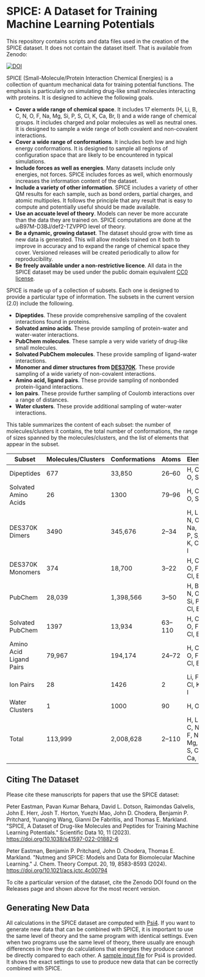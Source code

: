 # SPICE: A Dataset for Training Machine Learning Potentials

This repository contains scripts and data files used in the creation of the SPICE dataset.  It does not contain the
dataset itself.  That is available from Zenodo:

[![DOI](https://zenodo.org/badge/DOI/10.5281/zenodo.10975225.svg)](https://doi.org/10.5281/zenodo.10975225)

SPICE (Small-Molecule/Protein Interaction Chemical Energies) is a collection of quantum mechanical data for
training potential functions.  The emphasis is particularly on simulating drug-like small molecules interacting
with proteins.  It is designed to achieve the following goals.

- **Cover a wide range of chemical space**.  It includes 17 elements (H, Li, B, C, N, O, F, Na, Mg, Si, P, S, Cl, K, Ca, Br, I)
  and a wide range of chemical groups.  It includes charged and polar molecules as well as neutral ones.  It is
  designed to sample a wide range of both covalent and non-covalent interactions.
- **Cover a wide range of conformations**.  It includes both low and high energy conformations.  It is
  designed to sample all regions of configuration space that are likely to be encountered in typical simulations.
- **Include forces as well as energies**.  Many datasets include only energies, not forces.  SPICE includes
  forces as well, which enormously increases the information content of the dataset.
- **Include a variety of other information**.  SPICE includes a variety of other QM results for each sample,
  such as bond orders, partial charges, and atomic multipoles.  It follows the principle that any result that
  is easy to compute and potentially useful should be made available.
- **Use an accuate level of theory**.  Models can never be more accurate than the data they are trained on.
  SPICE computations are done at the ωB97M-D3BJ/def2-TZVPPD level of theory.
- **Be a dynamic, growing dataset**.  The dataset should grow with time as new data is generated.  This will
  allow models trained on it both to improve in accuracy and to expand the range of chemical space they cover.
  Versioned releases will be created periodically to allow for reproducibility.
- **Be freely available under a non-restrictive licence**.  All data in the SPICE dataset may be used under the
  public domain equivalent [CC0 license](https://creativecommons.org/share-your-work/public-domain/cc0/).

SPICE is made up of a collection of subsets.  Each one is designed to provide a particular type of information.
The subsets in the current version (2.0) include the following.

- **Dipeptides**.  These provide comprehensive sampling of the covalent interactions found in proteins.
- **Solvated amino acids**.  These provide sampling of protein-water and water-water interactions.
- **PubChem molecules**.  These sample a very wide variety of drug-like small molecules.
- **Solvated PubChem molecules**.  These provide sampling of ligand-water interactions.
- **Monomer and dimer structures from [DES370K](https://www.nature.com/articles/s41597-021-00833-x)**.
  These provide sampling of a wide variety of non-covalent interactions.
- **Amino acid, ligand pairs**.  These provide sampling of nonbonded protein-ligand interactions.
- **Ion pairs**.  These provide further sampling of Coulomb interactions over a range of distances.
- **Water clusters**.  These provide additional sampling of water-water interactions.

This table summarizes the content of each subset: the number of molecules/clusters it contains, the total number of
conformations, the range of sizes spanned by the molecules/clusters, and the list of elements that appear in the subset.

|Subset|Molecules/Clusters|Conformations|Atoms|Elements|
|------|------------------|-------------|-----|--------|
|Dipeptides|677|33,850|26–60|H, C, N, O, S|
|Solvated Amino Acids|26|1300|79–96|H, C, N, O, S|
|DES370K Dimers|3490|345,676|2–34|H, Li, C, N, O, F, Na, Mg, P, S, Cl, K, Ca, Br, I|
|DES370K Monomers|374|18,700|3–22|H, C, N, O, F, P, S, Cl, Br, I|
|PubChem|28,039|1,398,566|3–50|H, B, C, N, O, F, Si, P, S, Cl, Br, I|
|Solvated PubChem|1397|13,934|63–110|H, C, N, O, F, P, S, Cl, Br, I|
|Amino Acid Ligand Pairs|79,967|194,174|24–72|H, C, N, O, F, P, S, Cl, Br, I|
|Ion Pairs|28|1426|2|Li, F, Na, Cl, K, Br, I|
|Water Clusters|1|1000|90|H, O|
|Total|113,999|2,008,628|2–110|H, Li, B, C, N, O, F, Na, Mg, Si, P, S, Cl, K, Ca, Br, I|

## Citing The Dataset

Please cite these manuscripts for papers that use the SPICE dataset:

Peter Eastman, Pavan Kumar Behara, David L. Dotson, Raimondas Galvelis, John E. Herr, Josh T. Horton, Yuezhi Mao,
John D. Chodera, Benjamin P. Pritchard, Yuanqing Wang, Gianni De Fabritiis, and Thomas E. Markland.  "SPICE, A Dataset
of Drug-like Molecules and Peptides for Training Machine Learning Potentials."  Scientific Data 10, 11 (2023).
https://doi.org/10.1038/s41597-022-01882-6

Peter Eastman, Benjamin P. Pritchard, John D. Chodera, Thomas E. Markland.  "Nutmeg and SPICE: Models and Data for
Biomolecular Machine Learning."  J. Chem. Theory Comput. 20, 19, 8583-8593 (2024).  https://doi.org/10.1021/acs.jctc.4c00794

To cite a particular version of the dataset, cite the Zenodo DOI found on the Releases page and shown above for the
most recent version.

## Generating New Data

All calculations in the SPICE dataset are computed with [Psi4](https://github.com/psi4/psi4).  If you want to generate
new data that can be combined with SPICE, it is important to use the same level of theory and the same program with
identical settings.  Even when two programs use the same level of theory, there usually are enough differences in how
they do calculations that energies they produce cannot be directly compared to each other.  A
[sample input file](sample.dat) for Psi4 is provided.  It  shows the exact settings to use to produce new data that can
be correctly combined with SPICE.